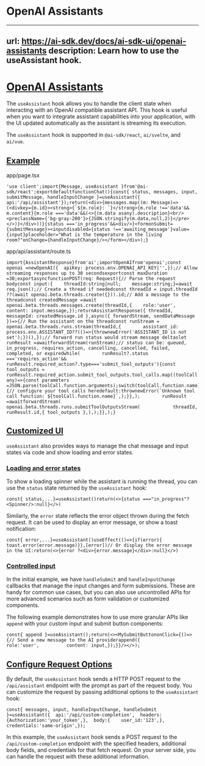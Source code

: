 # OpenAI Assistants


---
url: https://ai-sdk.dev/docs/ai-sdk-ui/openai-assistants
description: Learn how to use the useAssistant hook.
---


# [OpenAI Assistants](#openai-assistants)


The `useAssistant` hook allows you to handle the client state when interacting with an OpenAI compatible assistant API. This hook is useful when you want to integrate assistant capabilities into your application, with the UI updated automatically as the assistant is streaming its execution.

The `useAssistant` hook is supported in `@ai-sdk/react`, `ai/svelte`, and `ai/vue`.


## [Example](#example)


app/page.tsx

```
'use client';import{Message, useAssistant }from'@ai-sdk/react';exportdefaultfunctionChat(){const{ status, messages, input, submitMessage, handleInputChange }=useAssistant({ api:'/api/assistant'});return(<div>{messages.map((m: Message)=>(<divkey={m.id}><strong>{`${m.role}: `}</strong>{m.role !=='data'&& m.content}{m.role ==='data'&&(<>{(m.data asany).description}<br/><preclassName={'bg-gray-200'}>{JSON.stringify(m.data,null,2)}</pre></>)}</div>))}{status ==='in_progress'&&<div/>}<formonSubmit={submitMessage}><inputdisabled={status !=='awaiting_message'}value={input}placeholder="What is the temperature in the living room?"onChange={handleInputChange}/></form></div>);}
```

app/api/assistant/route.ts

```
import{AssistantResponse}from'ai';importOpenAIfrom'openai';const openai =newOpenAI({  apiKey: process.env.OPENAI_API_KEY|'',});// Allow streaming responses up to 30 secondsexportconst maxDuration =30;exportasyncfunctionPOST(req: Request){// Parse the request bodyconst input:{    threadId:string|null;    message:string;}=await req.json();// Create a thread if neededconst threadId = input.threadId ??(await openai.beta.threads.create({})).id;// Add a message to the threadconst createdMessage =await openai.beta.threads.messages.create(threadId,{    role:'user',    content: input.message,});returnAssistantResponse({ threadId, messageId: createdMessage.id },async({ forwardStream, sendDataMessage })=>{// Run the assistant on the threadconst runStream = openai.beta.threads.runs.stream(threadId,{        assistant_id:          process.env.ASSISTANT_ID??(()=>{thrownewError('ASSISTANT_ID is not set');})(),});// forward run status would stream message deltaslet runResult =awaitforwardStream(runStream);// status can be: queued, in_progress, requires_action, cancelling, cancelled, failed, completed, or expiredwhile(        runResult?.status ==='requires_action'&&        runResult.required_action?.type==='submit_tool_outputs'){const tool_outputs =          runResult.required_action.submit_tool_outputs.tool_calls.map((toolCall: any)=>{const parameters =JSON.parse(toolCall.function.arguments);switch(toolCall.function.name){// configure your tool calls heredefault:thrownewError(`Unknown tool call function: ${toolCall.function.name}`,);}},);        runResult =awaitforwardStream(          openai.beta.threads.runs.submitToolOutputsStream(            threadId,            runResult.id,{ tool_outputs },),);}},);}
```


## [Customized UI](#customized-ui)


`useAssistant` also provides ways to manage the chat message and input states via code and show loading and error states.


### [Loading and error states](#loading-and-error-states)


To show a loading spinner while the assistant is running the thread, you can use the `status` state returned by the `useAssistant` hook:

```
const{ status,...}=useAssistant()return(<>{status ==="in_progress"?<Spinner/>:null}</>)
```

Similarly, the `error` state reflects the error object thrown during the fetch request. It can be used to display an error message, or show a toast notification:

```
const{ error,...}=useAssistant()useEffect(()=>{if(error){    toast.error(error.message)}},[error])// Or display the error message in the UI:return(<>{error ?<div>{error.message}</div>:null}</>)
```


### [Controlled input](#controlled-input)


In the initial example, we have `handleSubmit` and `handleInputChange` callbacks that manage the input changes and form submissions. These are handy for common use cases, but you can also use uncontrolled APIs for more advanced scenarios such as form validation or customized components.

The following example demonstrates how to use more granular APIs like `append` with your custom input and submit button components:

```
const{ append }=useAssistant();return(<><MySubmitButtononClick={()=>{// Send a new message to the AI providerappend({          role:'user',          content: input,});}}/></>);
```


## [Configure Request Options](#configure-request-options)


By default, the `useAssistant` hook sends a HTTP POST request to the `/api/assistant` endpoint with the prompt as part of the request body. You can customize the request by passing additional options to the `useAssistant` hook:

```
const{ messages, input, handleInputChange, handleSubmit }=useAssistant({  api:'/api/custom-completion',  headers:{Authorization:'your_token',},  body:{    user_id:'123',},  credentials:'same-origin',});
```

In this example, the `useAssistant` hook sends a POST request to the `/api/custom-completion` endpoint with the specified headers, additional body fields, and credentials for that fetch request. On your server side, you can handle the request with these additional information.
